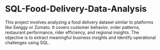 # SQL-Food-Delivery-Data-Analysis

This project involves analyzing a food delivery dataset similar to platforms like Swiggy or Zomato. It covers customer behavior, order patterns, restaurant performance, rider efficiency, and regional insights. The objective is to extract meaningful business insights and identify operational challenges using SQL.
